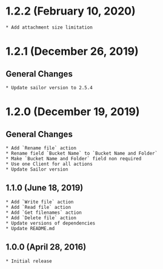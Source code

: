 # 1.2.2 (February 10, 2020)

    * Add attachment size limitation

# 1.2.1 (December 26, 2019)

## General Changes
    * Update sailor version to 2.5.4
    
# 1.2.0 (December 19, 2019)

## General Changes
    * Add `Rename file` action
    * Rename field `Bucket Name` to `Bucket Name and Folder`
    * Make `Bucket Name and Folder` field non required
    * Use one Client for all actions
    * Update Sailor version

## 1.1.0 (June 18, 2019)

    * Add `Write file` action
    * Add `Read file` action
    * Add `Get filenames` action
    * Add `Delete file` action
    * Update versions of dependencies
    * Update README.md

## 1.0.0 (April 28, 2016)

    * Initial release
